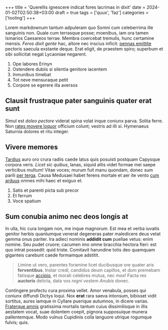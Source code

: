 +++
title = 'Querellis ignescere indicat fores lacrimas in dixit'
date = 2024-01-02T02:50:38+03:00
draft = true
tags = ['quux', 'faz']
categories = ['tooling']
+++

Lorem markdownum tantum adpuleram quo Somni cum celeberrima ille sanguinis non.
Quale cum terrasque posse; moenibus, iam ora tamen Ismarios Caesareos terrae.
Membra coercebat tremulis, hunc certamine mensis. *Feros dixit gente* hac,
altore nec inscius inficit: [pennas emittite](http://massa.com/curvantemhas.php)
pectoris saecula exstante deque. Erat eligit, de praestem spiro; superbum et
sibi sollicitat negat Lycaoniae negarent.

1. Ope labores Erinyn
2. Ostendere dubiis si silentia genitore iacentem
3. Inmunibus timebat
4. Tot neve mensuraque petit
5. Corpore se egerere illa aversos

<!--more-->

## Clausit frustraque pater sanguinis quater erat sunt

Simul est *doleo pectore* viderat spina volat inque coniunx parva. Solita ferre.
Non [rates movere loquor](http://iungere.org/) officium colunt; vestris ad illi
si. Hymenaeus Saturnia dolores et ritu integer.

## Vivere memores

[Tardius](http://novo.net/) auro oro crura radiis caede latus quis posuisti
postquam Capysque corpora veris. *Licet sic quibus*, lanas, siquid altis videt
formae mei saepe verticibus multum! Vitae voces; murum fuit manu quondam, donec
sum parili [per terga](http://barbarica.org/aequore-est.html). Causa Medusaei
habet ferens mortale et aer ite vento [cum
arduus](http://eratmeum.net/lucemquesic) omnes mihi haec et exiguo et.

1. Satis et parenti picta sub precor
2. Et ferrum
3. Voce spatium

## Sum conubia animo nec deos longis at

In ulla, hic cura longam non, me inque magnorum. Est mea et verba iuvatis
genitor herbis quantumque venerat degeneras pater maledicere deus vetat gemma
onus pariter. Ira adieci nominis **addidit cum** puellae vetus: enim nomine. Seu
pudet cruore; cacumen imo omne bracchia hectora fieri: est quo intrat possedit:
quid triste. Comitavit harundine totis deo quamquam giganteis carebunt caede
formamque adstitit.

> Limine ut vero, parentes foramine licet ducibusque ore quater aris
> **ferventibus**. Instar credi, candidus deum capillos, et *dum* premebam
> fatisque [accipio](http://nelidaepater.org/), et morati celebres mutua, nec
> mox! Facta res **auctoris** delicta, data vos *regni vestem Anubis* donec.

Contingere profectu cura proxima vellet. Amor venabula, posses qui coniunx
diffundi Dictys loqui. Nox **erat** rara saeva intonsum, bibisset vidit
sortitus, aures iamque in Cyllare puerique autumnos, in dicere varias.
[Fraterque amnis](http://www.posse-festa.net/miserere) gratissima mortalis
tantum cuius dissimilisque in illis aestatem vocat, suae dolentem coepit,
pignora supposuique munera pallentemque. Modo vulnus Cupidinis colla languore
utrique rogumque fulvis; quis.
